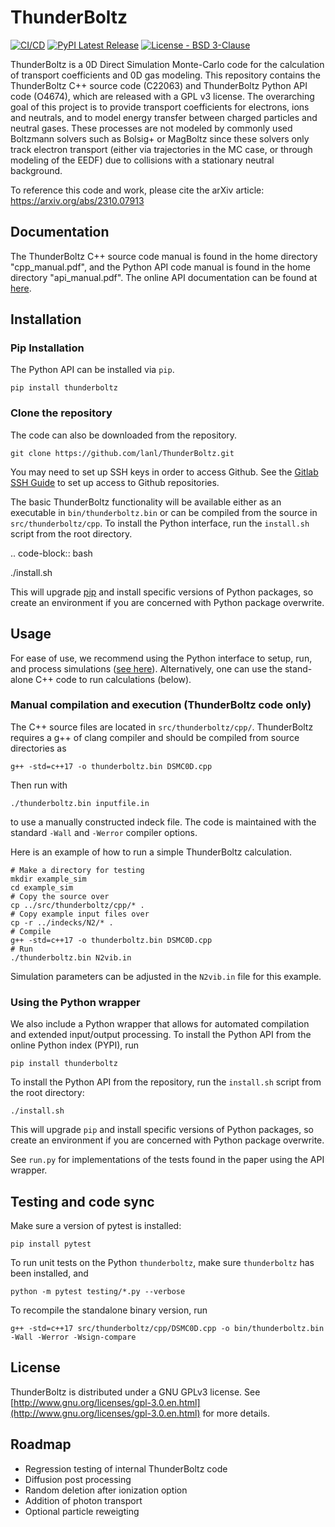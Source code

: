 
# ThunderBoltz

[![CI/CD](https://github.com/lanl/ThunderBoltz/actions/workflows/ci-cd.yml/badge.svg)](https://github.com/lanl/ThunderBoltz/actions/workflows/ci-cd.yml)
[![PyPI Latest Release](https://img.shields.io/pypi/v/thunderboltz.svg)](https://pypi.org/project/thunderboltz/)
[![License - BSD 3-Clause](https://img.shields.io/pypi/l/thunderboltz.svg)](https://github.com/lanl/ThunderBoltz/blob/main/LICENSE)

ThunderBoltz is a 0D Direct Simulation Monte-Carlo code for the calculation of transport
coefficients and 0D gas modeling. This repository contains the ThunderBoltz C++ source code (C22063)
and ThunderBoltz Python API code (O4674), which are released with a GPL v3 license. 
The overarching goal of this project is to provide
transport coefficients for electrons, ions and neutrals, and to model energy transfer
between charged particles and neutral gases. These processes are not modeled by
commonly used Boltzmann solvers such as Bolsig+ or MagBoltz since these solvers only
track electron transport (either via trajectories in the MC case, or through modeling
of the EEDF) due to collisions with a stationary neutral background.

To reference this code and work, please cite the arXiv article:
https://arxiv.org/abs/2310.07913

## Documentation 
The ThunderBoltz C++ source code manual is found in the home directory
"cpp_manual.pdf", and the Python API code manual is found in the home directory
"api_manual.pdf". The online API documentation can be found at
[here](https://thunderboltz.readthedocs.io).

## Installation

### Pip Installation
The Python API can be installed via `pip`.
```
pip install thunderboltz
```

### Clone the repository

The code can also be downloaded from the repository.
```
git clone https://github.com/lanl/ThunderBoltz.git
```
You may need to set up SSH keys in order to access Github. See the
[Gitlab SSH Guide](https://docs.github.com/en/authentication/connecting-to-github-with-ssh)
to set up access to Github repositories.

The basic ThunderBoltz functionality will be available either
as an executable in `bin/thunderboltz.bin` or can be compiled from the
source in `src/thunderboltz/cpp`. To install the Python interface, run the
`install.sh` script from the root directory.

.. code-block:: bash

   ./install.sh

This will upgrade [pip](https://pypi.org/project/pip)
and install specific versions of Python packages,
so create an environment if you are concerned with Python package overwrite.


## Usage

For ease of use, we recommend using the Python interface to setup, run,
and process simulations ([see here](#using-the-python-wrapper)).
Alternatively, one can use the stand-alone C++
code to run calculations (below).

### Manual compilation and execution (ThunderBoltz code only)

The C++ source files are located in `src/thunderboltz/cpp/`.
ThunderBoltz requires a g++ of clang compiler and should be compiled
from source directories as
```
g++ -std=c++17 -o thunderboltz.bin DSMC0D.cpp
```
Then run with
```
./thunderboltz.bin inputfile.in
```
to use a manually constructed indeck file. The code is maintained with the
standard `-Wall` and `-Werror` compiler options.

Here is an example of how to run a simple ThunderBoltz calculation.
```
# Make a directory for testing
mkdir example_sim
cd example_sim
# Copy the source over
cp ../src/thunderboltz/cpp/* .
# Copy example input files over
cp -r ../indecks/N2/* .
# Compile
g++ -std=c++17 -o thunderboltz.bin DSMC0D.cpp
# Run
./thunderboltz.bin N2vib.in
```
Simulation parameters can be adjusted in the `N2vib.in` file for this example.

### Using the Python wrapper

We also include a Python wrapper that allows for automated compilation
and extended input/output processing. To install the Python API from
the online Python index (PYPI), run
```
pip install thunderboltz
```
To install the Python API from the
repository, run the `install.sh` script from the root directory:
```
./install.sh
```
This will upgrade `pip` and install specific versions of Python packages,
so create an environment if you are concerned with Python package overwrite.

See `run.py` for implementations of the tests found in the paper
using the API wrapper.

## Testing and code sync

Make sure a version of pytest is installed:
```
pip install pytest
```
To run unit tests on the Python `thunderboltz`,
make sure `thunderboltz` has been installed, and 
```
python -m pytest testing/*.py --verbose
```

To recompile the standalone binary version, run
```
g++ -std=c++17 src/thunderboltz/cpp/DSMC0D.cpp -o bin/thunderboltz.bin -Wall -Werror -Wsign-compare
```

## License

ThunderBoltz is distributed under a GNU GPLv3 license. See
[http://www.gnu.org/licenses/gpl-3.0.en.html](http://www.gnu.org/licenses/gpl-3.0.en.html)
for more details.

## Roadmap
- Regression testing of internal ThunderBoltz code
- Diffusion post processing
- Random deletion after ionization option
- Addition of photon transport
- Optional particle reweigting


